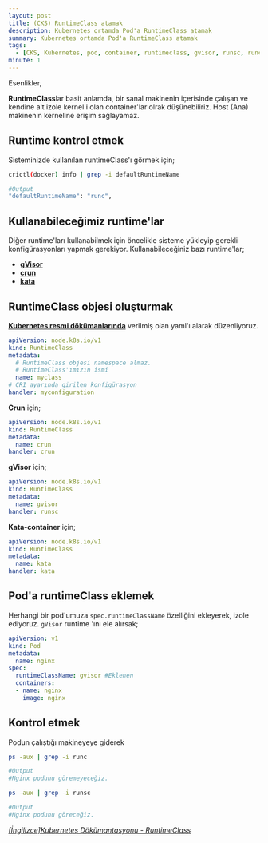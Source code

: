 ```yaml
---
layout: post
title: (CKS) RuntimeClass atamak
description: Kubernetes ortamda Pod'a RuntimeClass atamak
summary: Kubernetes ortamda Pod'a RuntimeClass atamak
tags: 
  - [CKS, Kubernetes, pod, container, runtimeclass, gvisor, runsc, runc]
minute: 1
---
```


Esenlikler,

**RuntimeClass**lar basit anlamda, bir sanal makinenin içerisinde çalışan ve kendine ait izole kernel'i olan container'lar olrak düşünebiliriz. Host (Ana) makinenin kerneline erişim sağlayamaz.

## Runtime kontrol etmek

Sisteminizde kullanılan runtimeClass'ı görmek için;
```bash
crictl(docker) info | grep -i defaultRuntimeName

#Output
"defaultRuntimeName": "runc",
```
## Kullanabileceğimiz runtime'lar

Diğer runtime'ları kullanabilmek için öncelikle sisteme yükleyip gerekli konfigürasyonları yapmak gerekiyor. Kullanabileceğiniz bazı runtime'lar;
* [**gVisor**](https://gvisor.dev/docs/user_guide/install/)
* [**crun**](https://github.com/containers/crun)
* [**kata**](https://github.com/kata-containers/kata-containers)

## RuntimeClass objesi oluşturmak

[**Kubernetes resmi dökümanlarında**](https://kubernetes.io/docs/concepts/containers/runtime-class/#2-create-the-corresponding-runtimeclass-resources) verilmiş olan yaml'ı alarak düzenliyoruz.

```yaml
apiVersion: node.k8s.io/v1
kind: RuntimeClass
metadata:
  # RuntimeClass objesi namespace almaz.
  # RuntimeClass'ımızın ismi
  name: myclass 
# CRI ayarında girilen konfigürasyon
handler: myconfiguration 
```

**Crun** için;
```yaml
apiVersion: node.k8s.io/v1
kind: RuntimeClass
metadata:
  name: crun
handler: crun
```
**gVisor** için;
```yaml
apiVersion: node.k8s.io/v1
kind: RuntimeClass
metadata:
  name: gvisor
handler: runsc
```
**Kata-container** için;
```yaml
apiVersion: node.k8s.io/v1
kind: RuntimeClass
metadata:
  name: kata
handler: kata
```

## Pod'a runtimeClass eklemek

Herhangi bir pod'umuza `spec.runtimeClassName` özelliğini ekleyerek, izole ediyoruz. `gVisor` runtime 'ını ele alırsak;

```yaml
apiVersion: v1
kind: Pod
metadata:
  name: nginx
spec:
  runtimeClassName: gvisor #Eklenen
  containers:
  - name: nginx
    image: nginx
```

## Kontrol etmek

Podun çalıştığı makineyeye giderek
```bash
ps -aux | grep -i runc

#Output
#Nginx podunu göremeyeceğiz.

ps -aux | grep -i runsc

#Output
#Nginx podunu göreceğiz.
```

[_[İngilizce]Kubernetes Dökümantasyonu - RuntimeClass_](https://kubernetes.io/docs/concepts/containers/runtime-class/)